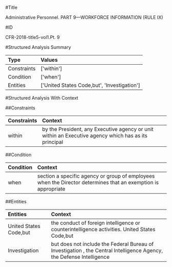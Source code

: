 #Title

Administrative Personnel. PART 9—WORKFORCE INFORMATION (RULE IX)


#ID

CFR-2018-title5-vol1.Pt. 9


#Structured Analysis Summary

| Type        | Values                                      |
|:------------|:--------------------------------------------|
| Constraints | ['within']                                  |
| Condition   | ['when']                                    |
| Entities    | ['United States Code,but', 'Investigation'] |


#Structured Analysis With Context

 


##Constraints

| Constraints   | Context                                                                                              |
|:--------------|:-----------------------------------------------------------------------------------------------------|
| within        | by the President, any Executive agency or unit within an Executive agency which has as its principal |


##Condition

| Condition   | Context                                                                                                       |
|:------------|:--------------------------------------------------------------------------------------------------------------|
| when        | section a specific agency or group of employees when the Director determines that an exemption is appropriate |


##Entities

| Entities               | Context                                                                                                              |
|:-----------------------|:---------------------------------------------------------------------------------------------------------------------|
| United States Code,but | the conduct of foreign intelligence or counterintelligence activities. United States Code,but                        |
| Investigation          | but does not include the Federal Bureau of Investigation , the Central Intelligence Agency, the Defense Intelligence |


